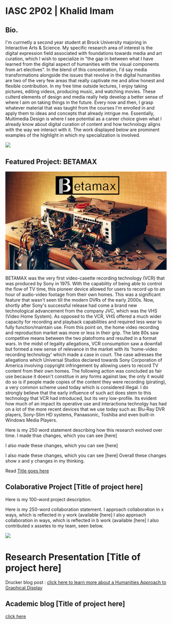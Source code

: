# IASC 2P02 | Khalid Imam

## Bio.

I'm currnetly a second year student at Brock University majoring in Interactive Arts & Science.
My specific research area of interest is the digital expression field associated with foundations towards media and art curation, which I wish to specialize in "the gap in between what I have learned from the digital aspect of humanities with the visual components from art electives". In the blend of this concentration, I'd say media transformations alongside the issues that revolve in the digital humanities are two of the very few areas that really captivate me and allow honest and flexible contribution. In my free time outside lectures, I enjoy taking pictures, editing videos, producing music, and watching movies. These culterd elements of design and media really help develop a better sense of where I aim on taking things in the future. Every now and then, I grasp whatever material that was taught from the courses I'm enrolled in and apply them to ideas and concepts that already intrigue me. Essentially, Multimedia Design is where I see potential as a career choice given what I already know about digital curation of content and how technology aligns with the way we interact with it. The work displayed below are prominent examples of the highlight in which my specialization is involved. 


![](Images/space.png)

## Featured Project: BETAMAX

![](Images/BETA2.png)

BETAMAX was the very first video-casette recording technology (VCR) that was produced by Sony in 1975. 
With the capability of being able to control the flow of TV time, this pioneer device allowed for users to record up to an hour of audio-video footage from their own homes. This was a significant feature that wasn't seen till the modern DVRs of the early 2000s. Now, shortly after Sony's successful release had come a brand new technological advancement from the company JVC, which was the VHS (Video Home System). As opposed to the VCR, VHS offered a much wider capacity for recording and playback capabilities and required less wear to fully function/maintain use. From this point on, the home video recording and reproduction market was more or less in their grip.
The late 80s saw competitve means between the two platofroms and resulted in a format wars. In the midst of legality allegations, VCR consumption saw a downfall but formed a new sense of relevance in the market with its 'home-video recording technology' which made a case in court. The case adresses the allegations which Universal Studios declared towards Sony Corporation of America involving copyright infringement by allowing users to record TV content from their own homes. The following action was concluded as fair use because it doesn't constitue in any forms against law, the only it would do so is if people made copies of the content they were recording (pirating), a very common scheme used today which is considered illegal. I do strongly believe that the early influence of such act does stem to this technology that VCR had introduced, but its very low-profile. Its evident how much of an impact its operative use and interactiona technolgy has had on a lot of the more recent devices that we use today such as: Blu-Ray DVR players, Sony-Slim HD systems, Panaasonic, Toshiba and even built-in Windows Media Players. 

Here is my 250 word statement describing how this research evolved over time. I made thse changes, which you can see [here] 

I also made these changes, which you can see [here]

I also made these changes, which you can see [here]
Overall these changes show x and y changes in my thinking. 

Read [Title goes here](readme)

## Colaborative Project [Title of project here]

Here is my 100-word project description.

Here is my 250-word collaboration statement. I approach collaboration in x ways, which is reflected in y work (available [here]
I also approach collaboration in ways, which is reflected in b work (available [here]
I also contributed x assetes to my team, seen below.

![](images/collaboration.jpg)

# Research Presentation [Title of project here]

Drucker blog post : [click here to learn more about a Humanities Approach to Graphical Display](publishblogpost.md) 

## Academic blog [Title of project here]

[click here](https://iascatbrock.github.io/IASC-2P02/reveal/index.html)
